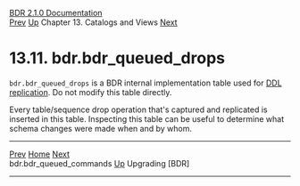   [BDR 2.1.0 Documentation](README.md)                                                                                                                           
  [Prev](catalog-bdr-queued-commands.md "bdr.bdr_queued_commands")   [Up](catalogs-views.md)    Chapter 13. Catalogs and Views    [Next](upgrade.md "Upgrading BDR")

# 13.11. bdr.bdr_queued_drops

`bdr.bdr_queued_drops` is a BDR internal implementation table
used for [DDL replication](ddl-replication.md). Do not modify this
table directly.

Every table/sequence drop operation that\'s captured and replicated is
inserted in this table. Inspecting this table can be useful to determine
what schema changes were made when and by whom.



  --------------------------------------------------------- ------------------------------------------ ---------------------------------------------------------
  [Prev](catalog-bdr-queued-commands.md)       [Home](README.md)        [Next](upgrade.md)  
  bdr.bdr_queued_commands                                    [Up](catalogs-views.md)                                     Upgrading [BDR]
  --------------------------------------------------------- ------------------------------------------ ---------------------------------------------------------
